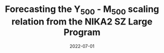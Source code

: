 ---
title: "Forecasting the Y<SUB>500</SUB> - M<SUB>500</SUB> scaling relation from the NIKA2 SZ Large Program"
collection: "publications"
category: "fa_procs"
permalink: /publications/2022EPJWC25700025K
date: 2022-07-01
venue: "mm Universe @ NIKA2 - Observing the mm Universe with the NIKA2 Camera"
citation: "Kéruzoré, F., Artis, E., Macías-Pérez, J.-F., et al. (2022), mm Universe @ NIKA2 - Observing the mm Universe with the NIKA2 Camera, 257, 00025."
---